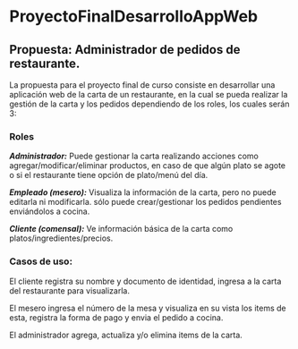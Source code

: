 # ProyectoFinalDesarrolloAppWeb

## Propuesta: Administrador de pedidos de restaurante.

La propuesta para el proyecto final de curso consiste en desarrollar una aplicación web de la carta de un restaurante, en la cual se pueda realizar la gestión de la carta y los pedidos dependiendo de los roles, los cuales serán 3:

### Roles
**_Administrador:_** Puede gestionar la carta realizando acciones como agregar/modificar/eliminar productos, en caso de que algún plato se agote o si el restaurante tiene opción de plato/menú del día.

**_Empleado (mesero):_** Visualiza la información de la carta, pero no puede editarla ni modificarla. sólo puede crear/gestionar los pedidos pendientes enviándolos a cocina.

**_Cliente (comensal):_** Ve información básica de la carta como platos/ingredientes/precios.

### Casos de uso:

El cliente registra su nombre y documento de identidad, ingresa a la carta del restaurante para visualizarla.

El mesero ingresa el número de la mesa y visualiza en su vista los items de esta, registra la forma de pago y envia el pedido a cocina.

El administrador agrega, actualiza y/o elimina items de la carta.

